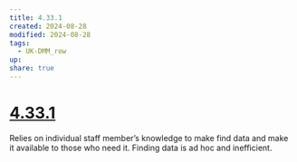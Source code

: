```yaml
---
title: 4.33.1
created: 2024-08-28
modified: 2024-08-28
tags:
  - UK-DMM_row
up: 
share: true
---
```

# [4.33.1](4.33.1.md)

Relies on individual staff member’s knowledge to make find data and make it available to those who need it. Finding data is ad hoc and inefficient.

